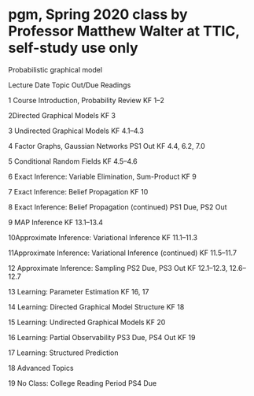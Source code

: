 # pgm, Spring 2020 class by Professor Matthew Walter at TTIC, self-study use only
Probabilistic graphical model


Lecture	Date	Topic	Out/Due	Readings


1	Course Introduction, Probability Review		KF 1–2


2Directed Graphical Models 		KF 3


3	Undirected Graphical Models 		KF 4.1–4.3


4	Factor Graphs, Gaussian Networks 	PS1 Out	KF 4.4, 6.2, 7.0


5	Conditional Random Fields		KF 4.5–4.6


6	Exact Inference: Variable Elimination, Sum-Product		KF 9


7	Exact Inference: Belief Propagation		KF 10


8	Exact Inference: Belief Propagation (continued)	PS1 Due, PS2 Out	


9	MAP Inference		KF 13.1–13.4


10Approximate Inference: Variational Inference		KF 11.1–11.3


11Approximate Inference: Variational Inference (continued)		KF 11.5–11.7


12	Approximate Inference: Sampling	PS2 Due, PS3 Out	KF 12.1–12.3, 12.6–12.7


13	Learning: Parameter Estimation		KF 16, 17


14	Learning: Directed Graphical Model Structure 		KF 18


15	Learning: Undirected Graphical Models		KF 20


16	Learning: Partial Observability	PS3 Due, PS4 Out	KF 19


17 Learning: Structured Prediction		


18	Advanced Topics		

19	No Class: College Reading Period	PS4 Due
